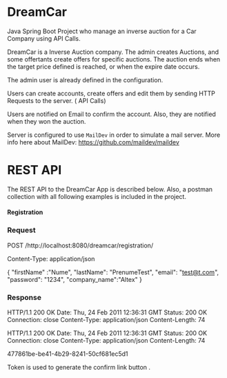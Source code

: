 # DreamCar
Java Spring Boot Project who manage an inverse auction for a Car Company using API Calls.

DreamCar is a Inverse Auction company. The admin creates Auctions, and some offertants create offers for specific auctions. The auction ends when the target price defined is reached, or when the expire date occurs.

The admin user is already defined in the configuration.

Users can create accounts, create offers and edit them by sending  HTTP Requests to the server. ( API Calls)

Users are notified on Email to confirm the account. Also, they are notified when they won the auction.

Server is configured to use `MailDev` in order to simulate a mail server. More info here about MailDev: https://github.com/maildev/maildev

# REST API

The REST API to the DreamCar App is described below. Also, a postman collection with all following examples is included in the project.

#### Registration

### Request

POST /http://localhost:8080/dreamcar/registration/

Content-Type: application/json

{
"firstName" :"Nume",
"lastName": "PrenumeTest",
"email": "test@t.com",
"password": "1234",
"company_name":"Altex"
}

### Response 

HTTP/1.1 200 OK
Date: Thu, 24 Feb 2011 12:36:31 GMT
Status: 200 OK
Connection: close
Content-Type: application/json
Content-Length: 74

HTTP/1.1 200 OK
Date: Thu, 24 Feb 2011 12:36:31 GMT
Status: 200 OK
Connection: close
Content-Type: application/json
Content-Length: 74

477861be-be41-4b29-8241-50cf681ec5d1

Token is used to generate the confirm link button . 



